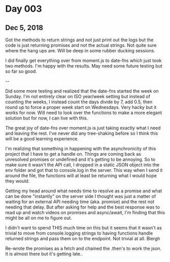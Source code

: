 # Day 003
## Dec 5, 2018

Got the methods to return strings and not just print out the logs but the code is just returning promises and not the actual strings. Not quite sure where the hang ups are. Will be deep in some rubber ducking sessions.

I did finally get everything over from moment.js to date-fns which just took two methods. I'm happy with the results. May need some future testing but so far so good.

--

Did some more testing and realized that the date-fns started the week on Sunday. I'm not entirely clear on ISO year/week setting but instead of counting the weeks, I instead count the days divide by 7, add 0.5, then round up to force a proper week start on Wednesdays. Very hacky but it works for now. Will need to look over the functions to make a more elegant solution but for now, I can live with this.

The great joy of date-fns over moment.js is just taking exactly what I need and leaving the rest. I've never did any tree-shaking before so I think this will be a good learning experience.

I'm realizing that something in happening with the asynchronicity of this project that I have to get a handle on. Things are coming back as unresolved promises or undefined and it's getting to be annoying. So to make sure it wasn't the API call, I dropped in a static JSON object into the env folder and got that to console.log in the server. This way when I send it around the file, the functions will at least be returning what I would hope they would.

Getting my head around what needs time to resolve as a promise and what can be done "instantly" on the server side I thought was just a matter of waiting for an external API needing time (aka. promise) and the rest not needing that delay. But after asking for help and the best response was to read up and watch videos on promises and async/await, I'm finding that this might be all on me to figure out.

I didn't want to spend THIS much time on this but it seems that it wasn't as trivial to move from console.logging strings to having functions handle returned strings and pass them on to the endpoint. Not trivial at all. Blergh

Re-wrote the promises as a fetch and chained the .then's to work the json. It is almost there but it's getting late..
